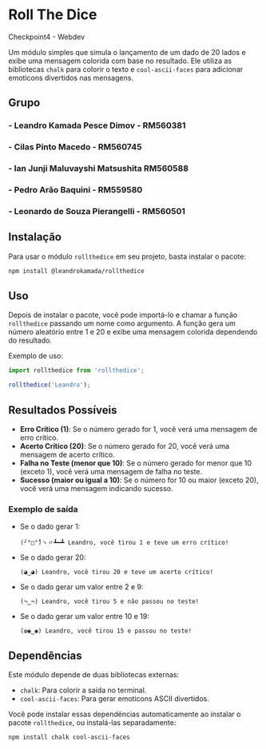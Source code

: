 # Roll The Dice

Checkpoint4 - Webdev

Um módulo simples que simula o lançamento de um dado de 20 lados e exibe uma mensagem colorida com base no resultado. Ele utiliza as bibliotecas `chalk` para colorir o texto e `cool-ascii-faces` para adicionar emoticons divertidos nas mensagens.

## Grupo

### - Leandro Kamada Pesce Dimov - RM560381
### - Cilas Pinto Macedo - RM560745
### - Ian Junji Maluvayshi Matsushita RM560588
### - Pedro Arão Baquini - RM559580
### - Leonardo de Souza Pierangelli - RM560501



## Instalação

Para usar o módulo `rollthedice` em seu projeto, basta instalar o pacote:

```bash
npm install @leandrokamada/rollthedice
```

## Uso

Depois de instalar o pacote, você pode importá-lo e chamar a função `rollthedice` passando um nome como argumento. A função gera um número aleatório entre 1 e 20 e exibe uma mensagem colorida dependendo do resultado.

Exemplo de uso:

```javascript
import rollthedice from 'rollthedice';

rollthedice('Leandro');
```

## Resultados Possíveis

- **Erro Crítico (1)**: Se o número gerado for 1, você verá uma mensagem de erro crítico.
- **Acerto Crítico (20)**: Se o número gerado for 20, você verá uma mensagem de acerto crítico.
- **Falha no Teste (menor que 10)**: Se o número gerado for menor que 10 (exceto 1), você verá uma mensagem de falha no teste.
- **Sucesso (maior ou igual a 10)**: Se o número for 10 ou maior (exceto 20), você verá uma mensagem indicando sucesso.

### Exemplo de saída

- Se o dado gerar 1:
  ```
  (╯°□°)ٌヽ〃┻━┻ Leandro, você tirou 1 e teve um erro crítico!
  ```

- Se o dado gerar 20:
  ```
  (◕‿◕) Leandro, você tirou 20 e teve um acerto crítico!
  ```

- Se o dado gerar um valor entre 2 e 9:
  ```
  (¬‿¬) Leandro, você tirou 5 e não passou no teste!
  ```

- Se o dado gerar um valor entre 10 e 19:
  ```
  (✿◉‿◉) Leandro, você tirou 15 e passou no teste!
  ```

## Dependências

Este módulo depende de duas bibliotecas externas:

- `chalk`: Para colorir a saída no terminal.
- `cool-ascii-faces`: Para gerar emoticons ASCII divertidos.

Você pode instalar essas dependências automaticamente ao instalar o pacote `rollthedice`, ou instalá-las separadamente:

```bash
npm install chalk cool-ascii-faces
```

